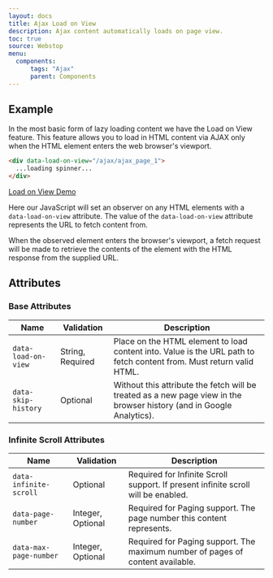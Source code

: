 ```yaml
---
layout: docs
title: Ajax Load on View
description: Ajax content automatically loads on page view.
toc: true
source: Webstop
menu: 
  components:
      tags: "Ajax"
      parent: Components
---
```


## Example

In the most basic form of lazy loading content we have the Load on View feature. This feature allows you to load in
HTML content via AJAX only when the HTML element enters the web browser's viewport.

```html
<div data-load-on-view="/ajax/ajax_page_1">
  ...loading spinner...
</div>
```
<a href="/docs/3.0/components/ajax/infinite-scroll-demos/load-on-view-demo/" class="btn btn-outline-primary mb-3" target="_blank">
  Load on View Demo
  <i class="fa-duotone fa-up-right-from-square ms-2"></i>
</a>

Here our JavaScript will set an observer on any HTML elements with a `data-load-on-view` attribute. The value of the
`data-load-on-view` attribute represents the URL to fetch content from.

When the observed element enters the browser's viewport, a fetch request will be made to retrieve the contents of the
element with the HTML response from the supplied URL.

## Attributes


### Base Attributes

| Name                | Validation       | Description                                                                                                           |
|---------------------|------------------|-----------------------------------------------------------------------------------------------------------------------|
| `data-load-on-view` | String, Required | Place on the HTML element to load content into. Value is the URL path to fetch content from. Must return valid HTML.  |
| `data-skip-history` | Optional         | Without this attribute the fetch will be treated as a new page view in the browser history (and in Google Analytics). |


### Infinite Scroll Attributes

| Name                   | Validation        | Description                                                                       |
|------------------------|-------------------|-----------------------------------------------------------------------------------|
| `data-infinite-scroll` | Optional          | Required for Infinite Scroll support. If present infinite scroll will be enabled. |
| `data-page-number`     | Integer, Optional | Required for Paging support. The page number this content represents.             |
| `data-max-page-number` | Integer, Optional | Required for Paging support. The maximum number of pages of content available.    |

